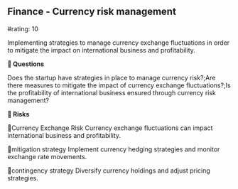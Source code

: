 

## Finance - Currency risk management

#rating: 10


Implementing strategies to manage currency exchange fluctuations in order to mitigate the impact on international business and profitability.

**💭 Questions**

Does the startup have strategies in place to manage currency risk?;Are there measures to mitigate the impact of currency exchange fluctuations?;Is the profitability of international business ensured through currency risk management?

**🚨 Risks**

🚨Currency Exchange Risk
Currency exchange fluctuations can impact international business and profitability.

🚨mitigation strategy
Implement currency hedging strategies and monitor exchange rate movements.

🚨contingency strategy
Diversify currency holdings and adjust pricing strategies.




